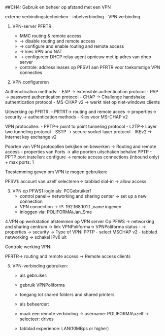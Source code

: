 ##CH4: Gebruik en beheer op afstand met een VPN

externe verbindingstechnieken
    - inbelverbinding
    - VPN verbinding

1. VPN-server PFRTR
    - MMC routing & remote access
    - -> disable routing and remote access
    - -> configure and enable routing and remote access
    - -> kies VPN and NAT
    - -> configureer DHCP relay agent opnieuw met ip adres van dhcp server
    - controle: address leases op PFSV1 aan PFRTR voor toekomstige VPN connecties
 
2. VPN configureren

Authenctication methods: 
	- EAP -> extensible authentication protocol
	- PAP -> password authentication protocol
	- CHAP -> Challenge handshake authentication protocol
	- MS-CHAP v2 -> werkt niet op niet-windows clients
  
Uitwerking op PFRTR:
	- PRTRT-> routing and remote acces -> properties-> security -> authentication methods
	- Kies voor MS-CHAP v2
	
VPN protocollen:
	- PPTP-> point to point tunneling protocol
	- L2TP-> Layer two tunneling protocol
	- SSTP -> secure socket layer protocol
	- IKEv2 -> Internet key exchange v2      

Poorten van VPN protocollen bekijken en bewerken -> Routing and remote access
	- properties van Ports -> alle poorten uitschaken behalve PPTP
	- PPTP port instellen: configure -> remote access connections (inbound only) + max ports: 1

Toestemming geven om VPN te mogen gebruiken:

PFSV1: account van uzelf selecteren-> tabblad dial-in -> allow access

3. VPN op PFWS1
login als: PCGebruiker1
	- control panel-> networking and sharing center -> set up a new connection
	- VPN connection -> IP: 192.168.101.1 ,name ingeven
	- inloggen via: POLIFORMA\Jan_Sme

4.VPN op werkstation afstemmen op VPN server
Op PFWS -> networking and sharing centrum -> link VPNPoliforma-> VPNPoliforma status
	- -> properties -> security -> Type of VPN: PPTP
	- select MSCHAP v2 
	- tabblad networking -> schakel IPv6 uit

Controle werking VPN:

PFRTR-> routing and remote access -> Remote access clients

5. VPN-verbinding gebruiken:

	- als gebruiker:
	- gebruik VPNPoliforma
	- toegang tot shared folders and shared printers

	- als beheerder:
	- maak een remote verbinding -> username: POLIFORMA\uzelf -> selecteer: drives
	- tabblad experience: LAN(10MBps or higher)
	